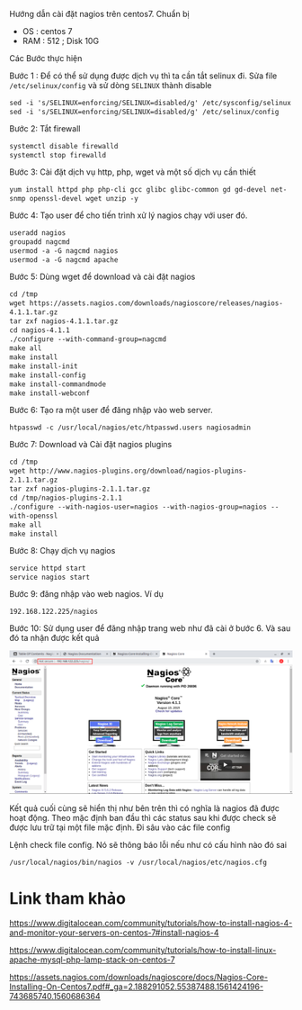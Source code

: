 Hướng dẫn cài đặt nagios trên centos7. Chuẩn bị
- OS : centos 7
- RAM : 512 ; Disk 10G

Các Bước thực hiện 

Bước 1 : Để có thể sử dụng được dịch vụ thì ta cần tắt selinux đi. Sửa file `/etc/selinux/config` và sử dòng `SELINUX` thành disable  
```
sed -i 's/SELINUX=enforcing/SELINUX=disabled/g' /etc/sysconfig/selinux
sed -i 's/SELINUX=enforcing/SELINUX=disabled/g' /etc/selinux/config
```
Bước 2: Tắt firewall 
```
systemctl disable firewalld
systemctl stop firewalld
```
Bước 3: Cài đặt dịch vụ http, php, wget và một số dịch vụ cần thiết
```
yum install httpd php php-cli gcc glibc glibc-common gd gd-devel net-snmp openssl-devel wget unzip -y
```
Bước 4: Tạo user để cho tiến trình xử lý nagios chạy với user đó. 
```
useradd nagios
groupadd nagcmd
usermod -a -G nagcmd nagios
usermod -a -G nagcmd apache
```
Bước 5: Dùng wget để download và cài đặt nagios
```
cd /tmp
wget https://assets.nagios.com/downloads/nagioscore/releases/nagios-4.1.1.tar.gz
tar zxf nagios-4.1.1.tar.gz
cd nagios-4.1.1
./configure --with-command-group=nagcmd
make all
make install
make install-init
make install-config
make install-commandmode
make install-webconf
```
Bước 6: Tạo ra một user để đăng nhập vào web server.
```
htpasswd -c /usr/local/nagios/etc/htpasswd.users nagiosadmin
```
Bước 7: Download và Cài đặt nagios plugins
```
cd /tmp
wget http://www.nagios-plugins.org/download/nagios-plugins-2.1.1.tar.gz
tar zxf nagios-plugins-2.1.1.tar.gz
cd /tmp/nagios-plugins-2.1.1
./configure --with-nagios-user=nagios --with-nagios-group=nagios --with-openssl
make all
make install
```
Bước 8: Chạy dịch vụ nagios
```
service httpd start
service nagios start
```
Bước 9: đăng nhập vào web nagios. Ví dụ 
```
192.168.122.225/nagios
```
Bước 10: Sử dụng user để đăng nhập trang web như đã cài ở bước 6. Và sau đó ta nhận được kết quả 

![](../images/install/screen_7.png)

Kết quả cuối cùng sẽ hiển thị như bên trên thì có nghĩa là nagios đã được hoạt động. Theo mặc định ban đầu thì các status sau khi được check sẽ được lưu trữ tại một file mặc định. Đi sâu vào các file config 

Lệnh check file config. Nó sẽ thông báo lỗi nếu như có cấu hình nào đó sai
```
/usr/local/nagios/bin/nagios -v /usr/local/nagios/etc/nagios.cfg
```

# Link tham khảo 

https://www.digitalocean.com/community/tutorials/how-to-install-nagios-4-and-monitor-your-servers-on-centos-7#install-nagios-4

https://www.digitalocean.com/community/tutorials/how-to-install-linux-apache-mysql-php-lamp-stack-on-centos-7

https://assets.nagios.com/downloads/nagioscore/docs/Nagios-Core-Installing-On-Centos7.pdf#_ga=2.188291052.55387488.1561424196-743685740.1560686364
